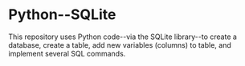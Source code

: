 # Python--SQLite
This repository uses Python code--via the SQLite library--to create a database, create a table, add new variables (columns) to table, and implement several SQL commands. 
